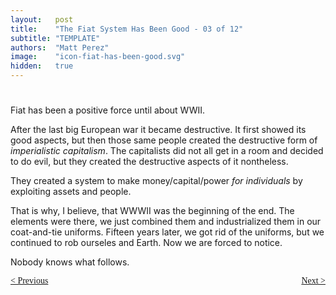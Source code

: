 ```yaml
---
layout:   post
title:    "The Fiat System Has Been Good - 03 of 12"
subtitle: "TEMPLATE"
authors:  "Matt Perez"
image:    "icon-fiat-has-been-good.svg"
hidden:   true
---
```


<div style="display:none; ">
 <p>Time for an alternative.</p>
</div>

<h1></h1>
 <p>Fiat has been a positive force until about WWII.</p>
 <p>After the last big European war it became destructive. It first showed its good aspects, but then those same people created the destructive form of <em>imperialistic capitalism</em>. The capitalists did not all get in a room and decided to do evil, but they created the destructive aspects of it nontheless.</p>
 <p>They created a system to make money/capital/power <em>for individuals</em> by exploiting assets and people.</p>
 <p>That is why, I believe, that WWWII was the beginning of the end. The elements were there, we just combined them and industrialized them in our coat-and-tie uniforms. Fifteen years later, we got rid of the uniforms, but we continued to rob ourseles and Earth. Now we are forced to notice.</p>
 <p>Nobody knows what follows.</p>

<div style="margin-bottom:1in; font-family: American Typewriter, serif; ">
 <span style="float:left; ">
  <a href="https://radicalcompanies.com/2024/12/01/02-the-fiat-system-has-been-good">&lt; Previous</a>
 </span>
 <span style="float:right; ">
  <a href="https://radicalcompanies.com/2024/12/07/04-the-fiat-system-has-been-good">Next &gt;</a>
 </span>
</div>